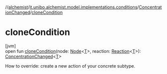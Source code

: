//[alchemist](../../../index.md)/[it.unibo.alchemist.model.implementations.conditions](../index.md)/[ConcentrationChanged](index.md)/[cloneCondition](clone-condition.md)

# cloneCondition

[jvm]\
open fun [cloneCondition](clone-condition.md)(node: [Node](../../it.unibo.alchemist.model.interfaces/-node/index.md)<[T](../../it.unibo.alchemist.model.implementations.layers/-step-layer/index.md)>, reaction: [Reaction](../../it.unibo.alchemist.model.interfaces/-reaction/index.md)<[T](../../it.unibo.alchemist.model.implementations.layers/-step-layer/index.md)>): [ConcentrationChanged](index.md)<[T](../../it.unibo.alchemist.model.implementations.layers/-step-layer/index.md)>

How to override: create a new action of your concrete subtype.
